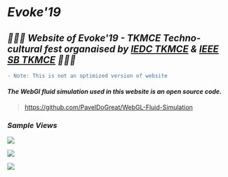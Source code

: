 # ___Evoke'19___
## ___🌟🌟🌟 Website of Evoke'19 - TKMCE Techno-cultural fest organaised by [IEDC TKMCE](//iedctkmce.com) & [IEEE SB TKMCE](//ieeesbtkmce.in) 🌟🌟🌟___

```diff
- Note: This is not an optimized version of website
```

#### ___The WebGl fluid simulation used in this website is an open source code.___
>https://github.com/PavelDoGreat/WebGL-Fluid-Simulation

### ___Sample Views___
![](https://raw.githubusercontent.com/thameemk612/evoke19/master/git_img/1.png?token=AH47VIFQD5GUSTV63URHIMS6UFJG2)

![](https://raw.githubusercontent.com/thameemk612/evoke19/master/git_img/2.png?token=AH47VIE3IPFK3Y3NDJ3LIRK6UFJJG)

![](https://raw.githubusercontent.com/thameemk612/evoke19/master/git_img/3.png?token=AH47VIESXWUATOQAVBZJL426UFJKS)
